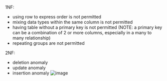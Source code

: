 1NF:
- using row to express order is not permitted
- mixing data types within the same column is not permitted
- having table without a primary key is not permitted (NOTE: a primary key can be a combination of 2 or more columns, especially in a many to many relationship)
- repeating groups are not permitted 

2NF:
- deletion anomaly
- update anomaly
- insertion anomaly
![image](https://github.com/bigchungus2303/NBA_Web_scraping_project/assets/50546395/2601faba-a814-4199-a173-dbf6a3fb816a)



